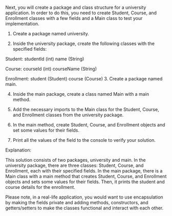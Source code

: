 Next, you will create a package and class structure for a university application. In order to do this, you need to create Student, Course, and Enrollment classes with a few fields and a Main class to test your implementation.

1. Create a package named university.

2. Inside the university package, create the following classes with the specified fields:

Student:
studentId (int)
name (String)

Course:
courseId (int)
courseName (String)

Enrollment:
student (Student)
course (Course)
3. Create a package named main.

4. Inside the main package, create a class named Main with a main method.

5. Add the necessary imports to the Main class for the Student, Course, and Enrollment classes from the university package.

6. In the main method, create Student, Course, and Enrollment objects and set some values for their fields.

7. Print all the values of the field to the console to verify your solution.

Explanation:

This solution consists of two packages, university and main. In the university package, there are three classes: Student, Course, and Enrollment, each with their specified fields. In the main package, there is a Main class with a main method that creates Student, Course, and Enrollment objects and sets some values for their fields. Then, it prints the student and course details for the enrollment.

Please note, in a real-life application, you would want to use encapsulation by making the fields private and adding methods, constructors, and getters/setters to make the classes functional and interact with each other.